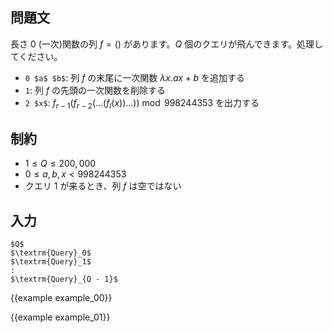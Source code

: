 問題文
---------

長さ $0$ (一次)関数の列 $f = ()$ があります。$Q$ 個のクエリが飛んできます。処理してください。

- `0 $a$ $b$`: 列 $f$ の末尾に一次関数 $\lambda x. ax + b$ を追加する
- `1`: 列 $f$ の先頭の一次関数を削除する
- `2 $x$`: $f _ {r - 1}(f _ {r - 2}(\dots (f _ l(x)) \dots)) \bmod 998244353$ を出力する

制約
---------

- $1 \leq Q \leq 200,000$
- $0 \leq a, b, x \lt 998244353$
- クエリ $1$ が来るとき、列 $f$ は空ではない

入力
---------

~~~
$Q$
$\textrm{Query}_0$
$\textrm{Query}_1$
:
$\textrm{Query}_{Q - 1}$
~~~

{{example example_00}}

{{example example_01}}
